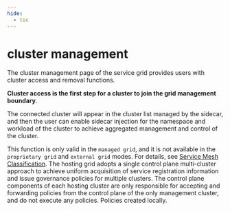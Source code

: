 ```yaml
---
hide:
  - toc
---
```


# cluster management

The cluster management page of the service grid provides users with cluster access and removal functions.

**Cluster access is the first step for a cluster to join the grid management boundary**.

The connected cluster will appear in the cluster list managed by the sidecar, and then the user can enable sidecar injection for the namespace and workload of the cluster to achieve aggregated management and control of the cluster.

This function is only valid in the `managed grid`, and it is not available in the `proprietary grid` and `external grid` modes. For details, see [Service Mesh Classification](../servicemesh/README.md).
The hosting grid adopts a single control plane multi-cluster approach to achieve uniform acquisition of service registration information and issue governance policies for multiple clusters. The control plane components of each hosting cluster are only responsible for accepting and forwarding policies from the control plane of the only management cluster, and do not execute any policies. Policies created locally.